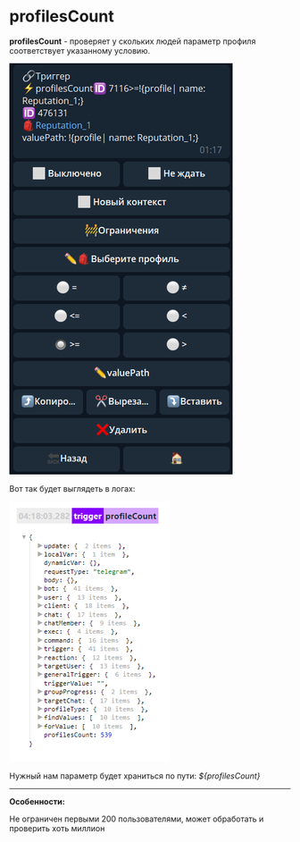 # profilesCount

**profilesCount** - проверяет у скольких людей параметр профиля соответствует указанному условию.

![](./1.png)

Вот так будет выглядеть в логах: 

![](./2.png)

Нужный нам параметр будет храниться по пути: _${profilesCount}_

---

**Особенности:**

Не ограничен первыми 200 пользователями, может обработать и проверить хоть миллион







